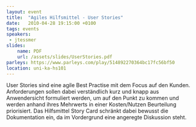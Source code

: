 ```yaml
---
layout: event
title:  "Agiles Hilfsmittel - User Stories"
date:   2010-04-28 19:15:00 +0100
tags: events
speakers:
 - jtessmer
slides:
    name: PDF
    url: /assets/slides/UserStories.pdf
parleys: https://www.parleys.com/play/514892270364bc17fc56bf50
location: uni-ka-hs101
---
```


User Stories sind eine agile Best Practise mit dem Focus auf den Kunden. Anforderungen sollen dabei verständlich kurz und knapp aus Anwendersicht formuliert werden, um auf den Punkt zu kommen und werden anhand ihres Mehrwerts in einer Kosten/Nutzen Beurteilung priorisiert. Das Hilfsmittel Story Card schränkt dabei bewusst die Dokumentation ein, da im Vordergrund eine angeregte Diskussion steht.
